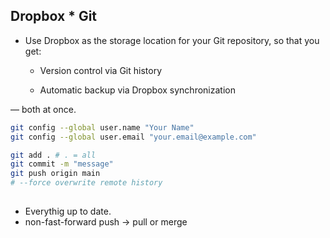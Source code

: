 ## Dropbox * Git

* Use Dropbox as the storage location for your Git repository, so that you get:

    * Version control via Git history

    * Automatic backup via Dropbox synchronization

— both at once.


```bash
git config --global user.name "Your Name"
git config --global user.email "your.email@example.com"

git add . # . = all
git commit -m "message"
git push origin main
# --force overwrite remote history
```




## 
* Everythig up to date.
* non-fast-forward push -> pull or merge
